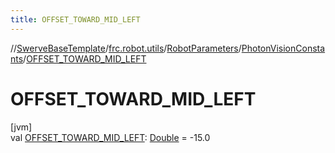 ```yaml
---
title: OFFSET_TOWARD_MID_LEFT
---
```

//[SwerveBaseTemplate](../../../../index.html)/[frc.robot.utils](../../index.html)/[RobotParameters](../index.html)/[PhotonVisionConstants](index.html)/[OFFSET_TOWARD_MID_LEFT](-o-f-f-s-e-t_-t-o-w-a-r-d_-m-i-d_-l-e-f-t.html)



# OFFSET_TOWARD_MID_LEFT



[jvm]\
val [OFFSET_TOWARD_MID_LEFT](-o-f-f-s-e-t_-t-o-w-a-r-d_-m-i-d_-l-e-f-t.html): [Double](https://kotlinlang.org/api/latest/jvm/stdlib/kotlin/-double/index.html) = -15.0




